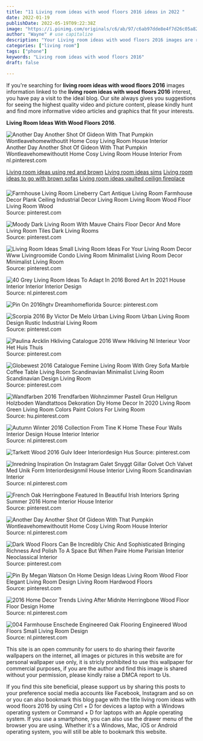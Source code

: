 ```yaml
---
title: "11 Living room ideas with wood floors 2016 ideas in 2022 "
date: 2022-01-19
publishDate: 2022-05-19T09:22:38Z
image: "https://i.pinimg.com/originals/c6/ab/97/c6ab97dde8e4f7d26c05a822a500cab5.jpg"
author: "Wayne" # use capitalize
description: "Your Living room ideas with wood floors 2016 images are ready in this website. Living room ideas with wood floors 2016 are a topic that is being searched for and liked by netizens now. You can Find and Download the Living room ideas with wood floors 2016 files here. Find and Download all free vectors."
categories: ["living room"]
tags: ["phone"]
keywords: "Living room ideas with wood floors 2016"
draft: false

---
```


If you're searching for **living room ideas with wood floors 2016** images information linked to the **living room ideas with wood floors 2016** interest, you have pay a visit to the ideal  blog.  Our site always  gives you  suggestions  for seeing  the highest  quality video and picture  content, please kindly hunt and find more informative video articles and graphics  that fit your interests.

**Living Room Ideas With Wood Floors 2016**. 

![Another Day Another Shot Of Gideon With That Pumpkin Wontleavehomewithoutit Home Cosy Living Room House Interior](https://i.pinimg.com/originals/6b/84/4a/6b844a8f861da56adf9c0d84afd04dee.jpg "Another Day Another Shot Of Gideon With That Pumpkin Wontleavehomewithoutit Home Cosy Living Room House Interior")
Another Day Another Shot Of Gideon With That Pumpkin Wontleavehomewithoutit Home Cosy Living Room House Interior From nl.pinterest.com

[Living room ideas using red and brown](/living-room-ideas-using-red-and-brown/)
[Living room ideas sims](/living-room-ideas-sims/)
[Living room ideas to go with brown sofas](/living-room-ideas-to-go-with-brown-sofas/)
[Living room ideas vaulted ceilign fireplace](/living-room-ideas-vaulted-ceilign-fireplace/)



### 

 


![Farmhouse Living Room Lineberry Cart Antique Living Room Farmhouse Decor Plank Ceiling Industrial Decor Living Room Living Room Wood Floor Living Room Wood](https://i.pinimg.com/originals/35/26/6f/35266fefae45b6263b12d48dd3dd6b91.jpg "Farmhouse Living Room Lineberry Cart Antique Living Room Farmhouse Decor Plank Ceiling Industrial Decor Living Room Living Room Wood Floor Living Room Wood")
Source: pinterest.com

 

![Moody Dark Living Room With Mauve Chairs Floor Decor And More Living Room Tiles Dark Living Rooms](https://i.pinimg.com/736x/30/84/70/308470021ac92b76fe2993368fa7d1c2.jpg "Moody Dark Living Room With Mauve Chairs Floor Decor And More Living Room Tiles Dark Living Rooms")
Source: pinterest.com

 

![Living Room Ideas Small Living Room Ideas For Your Living Room Decor Www Livingroomide Condo Living Room Minimalist Living Room Decor Minimalist Living Room](https://i.pinimg.com/736x/5e/14/e7/5e14e7109f4a778cf6fcedb662e834e3--living-room-l-shape-sofa-white-carpet-living-room.jpg "Living Room Ideas Small Living Room Ideas For Your Living Room Decor Www Livingroomide Condo Living Room Minimalist Living Room Decor Minimalist Living Room")
Source: pinterest.com

 

![40 Grey Living Room Ideas To Adapt In 2016 Bored Art In 2021 House Interior Interior Interior Design](https://i.pinimg.com/736x/4f/95/5e/4f955e07e67a74560fd98dea239cf4e2.jpg "40 Grey Living Room Ideas To Adapt In 2016 Bored Art In 2021 House Interior Interior Interior Design")
Source: nl.pinterest.com

 

![Pin On 2016hgtv Dreamhomeflorida](https://i.pinimg.com/originals/64/3f/ba/643fba68d466d07a336f768823ec6907.jpg "Pin On 2016hgtv Dreamhomeflorida")
Source: pinterest.com

 

![Scorpia 2016 By Victor De Melo Urban Living Room Urban Living Room Design Rustic Industrial Living Room](https://i.pinimg.com/originals/55/31/5b/55315b1216045c9c34da4cadbd5a05f4.jpg "Scorpia 2016 By Victor De Melo Urban Living Room Urban Living Room Design Rustic Industrial Living Room")
Source: pinterest.com

 

![Paulina Arcklin Hkliving Catalogue 2016 Www Hkliving Nl Interieur Voor Het Huis Thuis](https://i.pinimg.com/originals/65/d4/e6/65d4e69483f3c107aa1916c99fd351f5.jpg "Paulina Arcklin Hkliving Catalogue 2016 Www Hkliving Nl Interieur Voor Het Huis Thuis")
Source: pinterest.com

 

![Globewest 2016 Catalogue Femine Living Room With Grey Sofa Marble Coffee Table Living Room Scandinavian Minimalist Living Room Scandinavian Design Living Room](https://i.pinimg.com/736x/d4/d4/56/d4d45629989a729a727eece423f004f5.jpg "Globewest 2016 Catalogue Femine Living Room With Grey Sofa Marble Coffee Table Living Room Scandinavian Minimalist Living Room Scandinavian Design Living Room")
Source: pinterest.com

 

![Wandfarben 2016 Trendfarben Wohnzimmer Pastell Grun Hellgrun Holzboden Wandtattoos Dekoration Diy Home Decor In 2020 Living Room Green Living Room Colors Paint Colors For Living Room](https://i.pinimg.com/originals/1c/4c/c1/1c4cc1edf50dc3710dbe3ffa6272e564.jpg "Wandfarben 2016 Trendfarben Wohnzimmer Pastell Grun Hellgrun Holzboden Wandtattoos Dekoration Diy Home Decor In 2020 Living Room Green Living Room Colors Paint Colors For Living Room")
Source: hu.pinterest.com

 

![Autumn Winter 2016 Collection From Tine K Home These Four Walls Interior Design House Interior Interior](https://i.pinimg.com/736x/87/08/65/870865f3e6ed381df2cf6c57dd620a6f.jpg "Autumn Winter 2016 Collection From Tine K Home These Four Walls Interior Design House Interior Interior")
Source: nl.pinterest.com

 

![Tarkett Wood 2016 Gulv Ideer Interiordesign Hus](https://i.pinimg.com/originals/d9/1a/35/d91a35bc8f55eb905a0871f5f0248eca.jpg "Tarkett Wood 2016 Gulv Ideer Interiordesign Hus")
Source: pinterest.com

 

![Inredning Inspiration On Instagram Galet Snyggt Gillar Golvet Och Valvet Med Unik Form Interiordesignmil House Interior Living Room Scandinavian Interior](https://i.pinimg.com/originals/30/75/b0/3075b07e7ffae250c2babec86edbbd4f.jpg "Inredning Inspiration On Instagram Galet Snyggt Gillar Golvet Och Valvet Med Unik Form Interiordesignmil House Interior Living Room Scandinavian Interior")
Source: nl.pinterest.com

 

![French Oak Herringbone Featured In Beautiful Irish Interiors Spring Summer 2016 Home Interior House Interior](https://i.pinimg.com/736x/79/4f/41/794f41fe9b6cc624c83b148aac7dfaa5--wood-interiors-classical-interiors.jpg "French Oak Herringbone Featured In Beautiful Irish Interiors Spring Summer 2016 Home Interior House Interior")
Source: pinterest.com

 

![Another Day Another Shot Of Gideon With That Pumpkin Wontleavehomewithoutit Home Cosy Living Room House Interior](https://i.pinimg.com/originals/6b/84/4a/6b844a8f861da56adf9c0d84afd04dee.jpg "Another Day Another Shot Of Gideon With That Pumpkin Wontleavehomewithoutit Home Cosy Living Room House Interior")
Source: nl.pinterest.com

 

![Dark Wood Floors Can Be Incredibly Chic And Sophisticated Bringing Richness And Polish To A Space But When Paire Home Parisian Interior Neoclassical Interior](https://i.pinimg.com/736x/dc/1e/91/dc1e915723fba2590f6125b3d7e515b8.jpg "Dark Wood Floors Can Be Incredibly Chic And Sophisticated Bringing Richness And Polish To A Space But When Paire Home Parisian Interior Neoclassical Interior")
Source: pinterest.com

 

![Pin By Megan Watson On Home Design Ideas Living Room Wood Floor Elegant Living Room Design Living Room Hardwood Floors](https://i.pinimg.com/originals/86/8a/8f/868a8f2207e6c6eba971fdd76ca1cc84.jpg "Pin By Megan Watson On Home Design Ideas Living Room Wood Floor Elegant Living Room Design Living Room Hardwood Floors")
Source: pinterest.com

 

![2016 Home Decor Trends Living After Midnite Herringbone Wood Floor Floor Design Home](https://i.pinimg.com/originals/0c/c7/7d/0cc77df774eff423011ce65f59d9e4cc.jpg "2016 Home Decor Trends Living After Midnite Herringbone Wood Floor Floor Design Home")
Source: nl.pinterest.com

 

![004 Farmhouse Enschede Engineered Oak Flooring Engineered Wood Floors Small Living Room Design](https://i.pinimg.com/originals/c6/ab/97/c6ab97dde8e4f7d26c05a822a500cab5.jpg "004 Farmhouse Enschede Engineered Oak Flooring Engineered Wood Floors Small Living Room Design")
Source: nl.pinterest.com

 

This site is an open community for users to do sharing their favorite wallpapers on the internet, all images or pictures in this website are for personal wallpaper use only, it is stricly prohibited to use this wallpaper for commercial purposes, if you are the author and find this image is shared without your permission, please kindly raise a DMCA report to Us.

If you find this site beneficial, please support us by sharing this posts to your preference social media accounts like Facebook, Instagram and so on or you can also bookmark this blog page with the title living room ideas with wood floors 2016 by using Ctrl + D for devices a laptop with a Windows operating system or Command + D for laptops with an Apple operating system. If you use a smartphone, you can also use the drawer menu of the browser you are using. Whether it's a Windows, Mac, iOS or Android operating system, you will still be able to bookmark this website.
